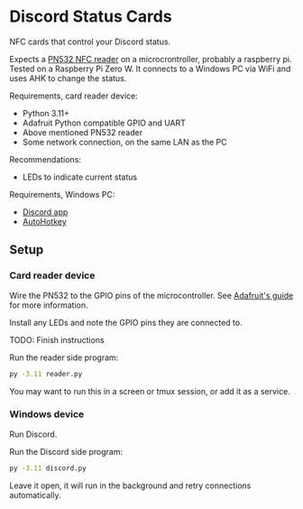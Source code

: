 # Discord Status Cards

NFC cards that control your Discord status.

Expects a [PN532 NFC reader](https://www.adafruit.com/product/364) on a microcrontroller, probably a raspberry pi. Tested on a Raspberry Pi Zero W. It connects to a Windows PC via WiFi and uses AHK to change the status.

Requirements, card reader device:
 - Python 3.11+
 - Adafruit Python compatible GPIO and UART
 - Above mentioned PN532 reader
 - Some network connection, on the same LAN as the PC

Recommendations:
 - LEDs to indicate current status

Requirements, Windows PC:
 - [Discord app](https://discord.com/download)
 - [AutoHotkey](https://www.autohotkey.com/)


## Setup

### Card reader device
Wire the PN532 to the GPIO pins of the microcontroller. See [Adafruit's guide](https://learn.adafruit.com/adafruit-nfc-rfid-on-raspberry-pi) for more information.

Install any LEDs and note the GPIO pins they are connected to.

TODO: Finish instructions

Run the reader side program:
```sh
py -3.11 reader.py
```
You may want to run this in a screen or tmux session, or add it as a service.

### Windows device
Run Discord.

Run the Discord side program:
```sh
py -3.11 discord.py
```
Leave it open, it will run in the background and retry connections automatically.